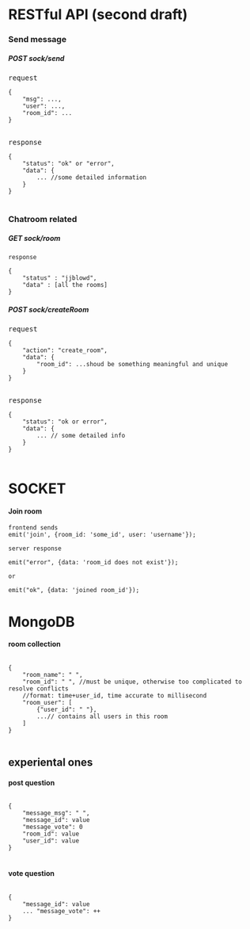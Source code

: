 # RESTful API (second draft)
### Send message 
##### POST sock/send
<pre>
request
<code>
{
    "msg": ...,
    "user": ...,
    "room_id": ...
}
</code>
</pre>

<pre>
response
<code>
{
    "status": "ok" or "error",
    "data": {
        ... //some detailed information
    }
}
</code>
</pre>

### Chatroom related
##### GET sock/room
```
response

{
	"status" : "jjblowd",
	"data" : [all the rooms] 
}
```
##### POST sock/createRoom
<pre>
request
<code>
{
    "action": "create_room",
    "data": {
        "room_id": ...shoud be something meaningful and unique
    }
}
</code>
</pre>

<pre>
response
<code>
{
    "status": "ok or error",
    "data": {
        ... // some detailed info
    }
}
</code>
</pre>


# SOCKET
#### Join room

```
frontend sends
emit('join', {room_id: 'some_id', user: 'username'});
```
```
server response

emit("error", {data: 'room_id does not exist'});

or

emit("ok", {data: 'joined room_id'});
```

# MongoDB
#### room collection
<pre>
<code>
{
    "room_name": " ",
    "room_id": " ", //must be unique, otherwise too complicated to resolve conflicts
    //format: time+user_id, time accurate to millisecond
    "room_user": [
        {"user_id": " "},
        ...// contains all users in this room
    ]
}
</code>
</pre>

## experiental ones 
#### post question
<pre>
<code>
{
    "message_msg": " ",
    "message_id": value
    "message_vote": 0
    "room_id": value
    "user_id": value
}
</code>
</pre>

#### vote question
<pre>
<code>
{
    "message_id": value
    ... "message_vote": ++
}
</code>
</pre>

